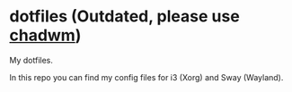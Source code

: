 # dotfiles (Outdated, please use [chadwm](https://github.com/FrancescoXD/chadwm))
My dotfiles.

In this repo you can find my config files for i3 (Xorg) and Sway (Wayland).
